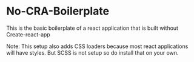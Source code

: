 # No-CRA-Boilerplate
This is the basic boilerplate of a react application that is built without Create-react-app

Note: This setup also adds CSS loaders because most react applications will have styles.
But SCSS is not setup so do install that on your own.
